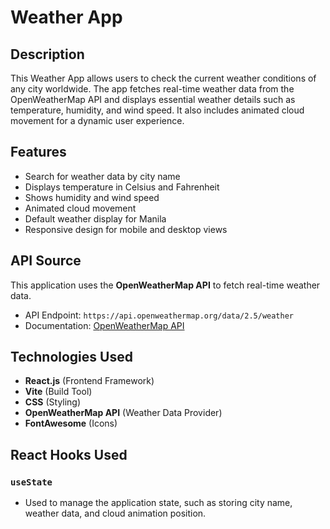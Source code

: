 # Weather App

## Description
This Weather App allows users to check the current weather conditions of any city worldwide. The app fetches real-time weather data from the OpenWeatherMap API and displays essential weather details such as temperature, humidity, and wind speed. It also includes animated cloud movement for a dynamic user experience.

## Features
- Search for weather data by city name
- Displays temperature in Celsius and Fahrenheit
- Shows humidity and wind speed
- Animated cloud movement
- Default weather display for Manila
- Responsive design for mobile and desktop views

## API Source
This application uses the **OpenWeatherMap API** to fetch real-time weather data.
- API Endpoint: `https://api.openweathermap.org/data/2.5/weather`
- Documentation: [OpenWeatherMap API](https://openweathermap.org/api)

## Technologies Used
- **React.js** (Frontend Framework)
- **Vite** (Build Tool)
- **CSS** (Styling)
- **OpenWeatherMap API** (Weather Data Provider)
- **FontAwesome** (Icons)

## React Hooks Used
### `useState`
- Used to manage the application state, such as storing city name, weather data, and cloud animation position.
```js


